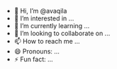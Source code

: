 - 👋 Hi, I’m @avaqila
- 👀 I’m interested in ...
- 🌱 I’m currently learning ...
- 💞️ I’m looking to collaborate on ...
- 📫 How to reach me ...
- 😄 Pronouns: ...
- ⚡ Fun fact: ...

<!---
avaqila/avaqila is a ✨ special ✨ repository because its `README.md` (this file) appears on your GitHub profile.
You can click the Preview link to take a look at your changes.
--->
